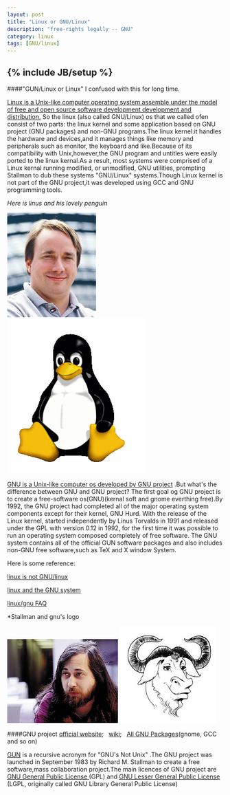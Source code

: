 ```yaml
---
layout: post
title: "Linux or GNU/Linux"
description: "free-rights legally -- GNU"
category: linux
tags: [GNU/linux]
---
```

{% include JB/setup %}
----
####"GUN/Linux or Linux" I confused with this for long time.

[Linux is a Unix-like computer operating system assemble under the model of free and open source software development development and distribution.](https://en.wikipedia.org/wiki/Linux) So the linux (also called GNU/Linux) os that we called ofen consist of two parts: the linux kernel and some application based on GNU project (GNU packages) and non-GNU programs.The linux kernel:it handles the hardware and devices,and it manages things like memory and peripherals such as monitor, the keyboard and like.Because of its compatibility with Unix,however,the GNU program and untitles were easily ported to the linux kernal.As a result, most systems were comprised of a Linux kernal running modified, or unmodified, GNU utilities, prompting Stallman to dub these systems "GNU/Linux" systems.Though Linux kernel is not part of the GNU project,it was developed using GCC and GNU programming tools.

*Here is linus and his lovely penguin*

<img src="/images/linus.jpg"/>

<img src="/images/linux_penguin.png" alt="lovely penguin" onmouseover="lovely penguin"/>

[GNU is a Unix-like computer os developed by GNU project](http://en.wikipedia.org/wiki/GNU) .But what's the difference between GNU and GNU project? The first goal og GNU project is to create a free-software os(GNU)(kernal soft and gnome everthing free).By 1992, the GNU project had completed all of the major operating system components except for their kernel, GNU Hurd. With the release of the Linux kernel, started independently by Linus Torvalds in 1991 and released under the GPL with version 0.12 in 1992, for the first time it was possible to run an operating system composed completely of free software. The GNU system contains all of the official GUN software packages and also includes non-GNU free software,such as TeX and X window System.

Here is some reference:

[linux is not GNU/linux](http://librenix.com/?inode=2312)

[linux and the GNU system](http://www.gnu.org/gnu/linux-and-gnu.html)

[linux/gnu FAQ](http://www.gnu.org/gnu/gnu-linux-faq.html)

*Stallman and gnu's logo

<img src="/images/Richard_Matthew_Stallman.jpg"/>

<img src="/images/gnu.jpg">

####GNU project 
[official website](http://www.gnu.org/gnu/thegnuproject.html);&nbsp;&nbsp;
[wiki](http://en.wikipedia.org/wiki/GNU_Project);&nbsp;&nbsp;
[All GNU Packages](http://www.gnu.org/software/software.html)(gnome, GCC and so on)

[GUN](http://gnu.org) is a recursive acronym for "GNU's Not Unix" .The GNU project was launched in September 1983 by Richard M. Stallman to create a free software,mass collaboration project.The main licences of GNU project are [ GNU General Public License ](http://www.gnu.org/licenses/gpl.html)(GPL) and [ GNU Lesser General Public License ](http://www.gnu.org/licenses/lgpl.html)(LGPL, originally called GNU Library General Public License)


























